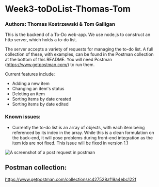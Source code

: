 # Week3-toDoList-Thomas-Tom
### Authors: Thomas Kostrzewski & Tom Galligan
This is the backend of a To-Do web-app. We use node.js to construct an http server, which holds a to-do list. 

The server accepts a variety of requests for managing the to-do list. A full collection of these, with examples, can be found in the Postman collection at the bottom of this README. You will need Postman (https://www.getpostman.com/) to run them. 

Current features include:
- Adding a new item
- Changing an item's status
- Deleting an item
- Sorting items by date created
- Sorting items by date edited

### Known issues:
- Currently the to-do list is an array of objects, with each item being referenced by its index in the array. While this is a clean formulation on the back-end, it will pose problems during front-end integration as the item ids are not fixed. This issue will be fixed in version 1.1

![A screenshot of a post request in postman](https://ibb.co/WxvrJc3 "Example POST request in postman")

## Postman collection: 
https://www.getpostman.com/collections/c427528af19a4ebc122f
